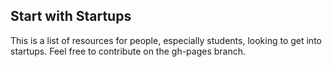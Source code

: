 ## Start with Startups

This is a list of resources for people, especially students, looking to get into startups. 
Feel free to contribute on the gh-pages branch.

